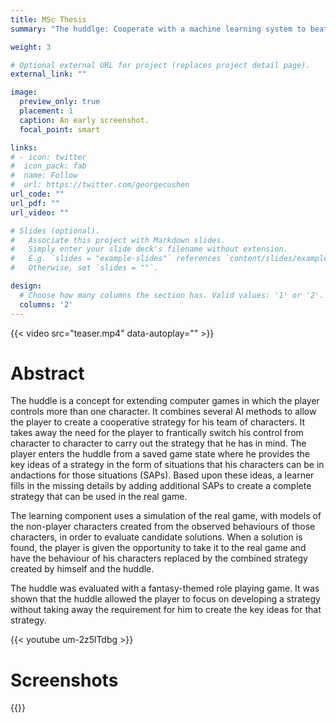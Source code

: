 ```yaml
---
title: MSc Thesis 
summary: "The huddlge: Cooperate with a machine learning system to beat tough games."

weight: 3

# Optional external URL for project (replaces project detail page).
external_link: ""

image:
  preview_only: true
  placement: 1
  caption: An early screenshot.
  focal_point: smart

links:
# - icon: twitter
#  icon_pack: fab
#  name: Follow
#  url: https://twitter.com/georgecushen
url_code: ""
url_pdf: ""
url_video: ""

# Slides (optional).
#   Associate this project with Markdown slides.
#   Simply enter your slide deck's filename without extension.
#   E.g. `slides = "example-slides"` references `content/slides/example-slides.md`.
#   Otherwise, set `slides = ""`.

design:
  # Choose how many columns the section has. Valid values: '1' or '2'.
  columns: '2'
---
```


{{< video src="teaser.mp4" data-autoplay="" >}}

# Abstract

The huddle is a concept for extending computer games in which the player controls more than one character. It combines several AI methods to allow the player to create a cooperative strategy for his team of characters. It takes away the need for the player to frantically switch his control from character to character to carry out the strategy that he has in mind. The player enters the huddle from a saved game state where he provides the key ideas of a strategy in the form of situations that his characters can be in andactions for those situations (SAPs). Based upon these ideas, a learner fills in the missing details by adding additional SAPs to create a complete strategy that can be used in the real game.

The learning component uses a simulation of the real game, with models of the non-player characters created from the observed behaviours of those characters, in order to evaluate candidate solutions. When a solution is found, the player is given the opportunity to take it to the real game and have the behaviour of his characters replaced by the combined strategy created by himself and the huddle.

The huddle was evaluated with a fantasy-themed role playing game. It was shown that the huddle allowed the player to focus on developing a strategy without taking away the requirement for him to create the key ideas for that strategy.

{{< youtube um-2z5lTdbg >}}

# Screenshots

{{<gallery album="projects/msc">}}